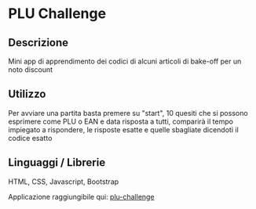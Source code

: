 # PLU Challenge

## Descrizione

Mini app di apprendimento dei codici di alcuni articoli di bake-off per un noto discount

## Utilizzo

Per avviare una partita basta premere su "start", 10 quesiti che si possono esprimere come PLU o EAN e data risposta a tutti, comparirà il tempo impiegato a rispondere, le risposte esatte e quelle sbagliate dicendoti il codice esatto

## Linguaggi / Librerie

HTML, CSS, Javascript, Bootstrap

Applicazione raggiungibile qui:  <a href="https://plu-challenge.netlify.app/">plu-challenge</a>
